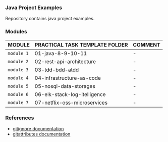 ### Java Project Examples
Repository contains java project examples.

### Modules
|MODULE | PRACTICAL TASK TEMPLATE FOLDER | COMMENT |
|:--------|-------------|----------|
|```module 1```|01-java-8-9-10-11|-|
|```module 2```|02-rest-api-architecture|-|
|```module 3```|03-tdd-bdd-atdd|-|
|```module 4```|04-infrastructure-as-code|-|
|```module 5```|05-nosql-data-storages|-|
|```module 6```|06-elk-stack-log-itelligence|-|
|```module 7```|07-netflix-oss-microservices|-|

### References
* [gitignore documentation](https://git-scm.com/docs/gitignore)
* [gitattributes documentation](https://git-scm.com/docs/gitattributes)